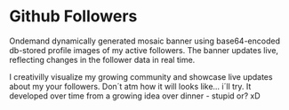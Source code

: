 # Github Followers

Ondemand dynamically generated mosaic banner using base64-encoded db-stored profile images of my active followers.
The banner updates live, reflecting changes in the follower data in real time.


I creativilly visualize my growing community and showcase live updates about my your followers.
Don´t atm how it will looks like... i´ll try. It developed over time from a growing idea over dinner - stupid or? xD
